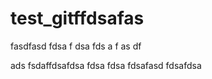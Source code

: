 # test_gitffdsafas
fasdfasd
fdsa
f
dsa
fds
a
f
as
df

ads
fsdaffdsafdsa
fdsa
fdsa
fdsafasd
fdsafdsa
